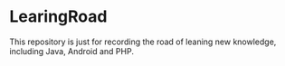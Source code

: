 # LearingRoad
This repository is just for recording the road of leaning new knowledge, including Java, Android and PHP.
